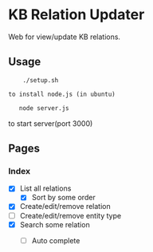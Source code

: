 # KB Relation Updater

Web for view/update KB relations.

## Usage
```bash=
    ./setup.sh
```
    to install node.js (in ubuntu)

```bash
   node server.js
```
   to start server(port 3000)

## Pages

### Index
 - [X] List all relations
   - [X] Sort by some order
 - [X] Create/edit/remove relation
 - [ ] Create/edit/remove entity type
 - [X] Search some relation
   - [ ] Auto complete

